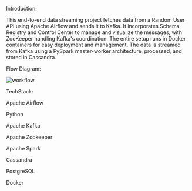 Introduction:

This end-to-end data streaming project fetches data from a Random User API using Apache Airflow and sends it to Kafka. It incorporates Schema Registry and Control Center to manage and visualize the messages, with ZooKeeper handling Kafka's coordination. The entire setup runs in Docker containers for easy deployment and management. The data is streamed from Kafka using a PySpark master-worker architecture, processed, and stored in Cassandra.

Flow Diagram:

![workflow](https://github.com/user-attachments/assets/44170081-b7ee-496f-8ad4-a25271c6d9c7)

TechStack:

  Apache Airflow
  
  Python
  
  Apache Kafka
  
  Apache Zookeeper
  
  Apache Spark
  
  Cassandra
  
  PostgreSQL
  
  Docker
  






